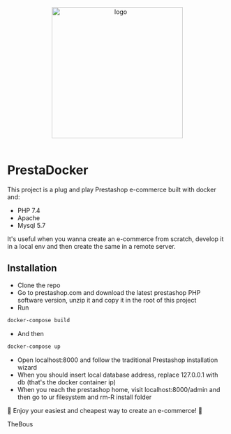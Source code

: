 <div align="center">
  <a href="https://github.com/TheBous/mysql-php-prestashop-docker">
    <img src="https://github.com/TheBous/mysql-php-prestashop-docker/logo.svg" alt="logo" width="300"/>
  </a>
  <br>
  <br>
</div>

# PrestaDocker

This project is a plug and play Prestashop e-commerce built with docker and:

- PHP 7.4
- Apache
- Mysql 5.7

It's useful when you wanna create an e-commerce from scratch, develop it in a local env and then create the same in a remote server.

## Installation

- Clone the repo
- Go to prestashop.com and download the latest prestashop PHP software version, unzip it and copy it in the root of this project
- Run 
```bash
docker-compose build
```
- And then 
```bash
docker-compose up
```
- Open localhost:8000 and follow the traditional Prestashop installation wizard
- When you should insert local database address, replace 127.0.0.1 with db (that's the docker container ip)
- When you reach the prestashop home, visit localhost:8000/admin and then go to ur filesystem and rm-R install folder

🎉 Enjoy your easiest and cheapest way to create an e-commerce! 🎉

TheBous